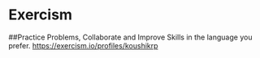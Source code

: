 # Exercism

##Practice Problems, Collaborate and Improve Skills in the language you prefer. 
https://exercism.io/profiles/koushikrp
